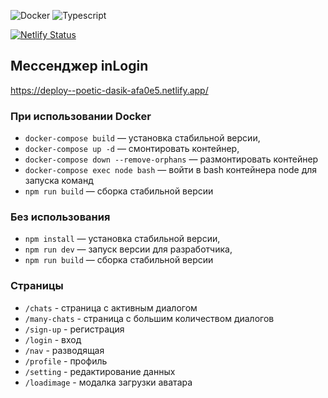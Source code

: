 ![Docker](https://img.shields.io/badge/docker-%230db7ed.svg?style=for-the-badge&logo=docker&logoColor=white)
![Typescript](https://img.shields.io/badge/TypeScript-007ACC?style=for-the-badge&logo=typescript&logoColor=white)

[![Netlify Status](https://api.netlify.com/api/v1/badges/bd2b1b59-8d1f-4dd6-8e15-82246fdd28da/deploy-status)](https://app.netlify.com/sites/poetic-dasik-afa0e5/deploys)

## Мессенджер inLogin
https://deploy--poetic-dasik-afa0e5.netlify.app/

### При использовании Docker

- `docker-compose build` — установка стабильной версии,
- `docker-compose up -d` — смонтировать контейнер,
- `docker-compose down --remove-orphans` — размонтировать контейнер
- `docker-compose exec node bash` — войти в bash контейнера node для запуска команд
- `npm run build` — сборка стабильной версии

### Без использования

- `npm install` — установка стабильной версии,
- `npm run dev` — запуск версии для разработчика,
- `npm run build` — сборка стабильной версии

### Страницы
- `/chats` - страница с активным диалогом
- `/many-chats`  - страница с большим количеством диалогов
- `/sign-up` - регистрация
- `/login` - вход
- `/nav` - разводящая
- `/profile` - профиль
- `/setting` - редактирование данных
- `/loadimage` - модалка загрузки аватара
